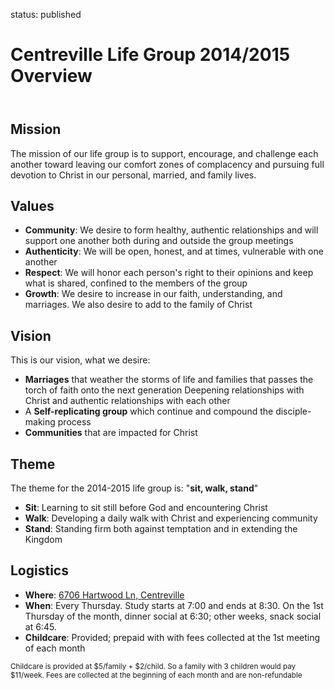 status: published

Centreville Life Group 2014/2015 Overview
=========================================

<header markdown=1></header>

<article markdown=1>

Mission
-------

The mission of our life group is to support, encourage, and challenge each another toward leaving our comfort zones of complacency and pursuing full devotion to Christ in our personal, married, and family lives. 

Values
------

* **Community**: We desire to form healthy, authentic relationships and will support one another  both during and outside the group meetings
* **Authenticity**: We will be open, honest, and at times, vulnerable with one another
* **Respect**: We will honor each person's right to their opinions and keep what is shared, confined to the members of the group
* **Growth**: We desire to increase in our faith, understanding, and marriages. We also desire to add to the family of Christ

Vision
------

This is our vision, what we desire:

* **Marriages** that weather the storms of life and families that passes the torch of faith onto the next generation
Deepening relationships with Christ and authentic relationships with each other
* A **Self-replicating group** which continue and compound the disciple-making process
* **Communities** that are impacted for Christ

Theme
-----

The theme for the 2014-2015 life group is: "__sit, walk, stand__"

* **Sit**: Learning to sit still before God and encountering Christ
* **Walk**: Developing a daily walk with Christ and experiencing community
* **Stand**: Standing firm both against temptation and in extending the Kingdom

Logistics
---------

* **Where**: [6706 Hartwood Ln, Centreville](http://yhoo.it/1sADR9W)
* **When**: Every Thursday. Study starts at 7:00 and ends at 8:30. On the 1st Thursday of the month, dinner social at 6:30; other weeks, snack social at 6:45.
* **Childcare**: Provided; prepaid with with fees collected at the 1st meeting of each month

</article>

<footer markdown=1>
<small>Childcare is provided at $5/family + $2/child. So a family with 3 children would pay $11/week. Fees are collected at the beginning of each month and are non-refundable</small>
</footer>
